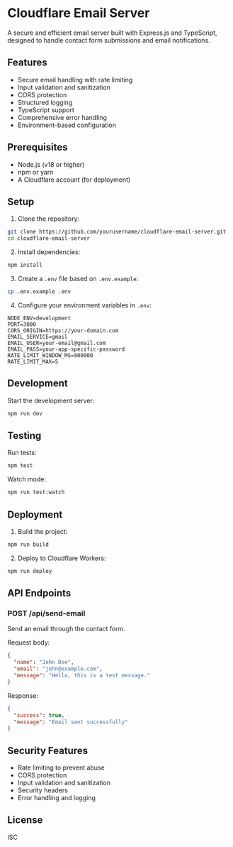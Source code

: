 # Cloudflare Email Server

A secure and efficient email server built with Express.js and TypeScript, designed to handle contact form submissions and email notifications.

## Features

- Secure email handling with rate limiting
- Input validation and sanitization
- CORS protection
- Structured logging
- TypeScript support
- Comprehensive error handling
- Environment-based configuration

## Prerequisites

- Node.js (v18 or higher)
- npm or yarn
- A Cloudflare account (for deployment)

## Setup

1. Clone the repository:
```bash
git clone https://github.com/yourusername/cloudflare-email-server.git
cd cloudflare-email-server
```

2. Install dependencies:
```bash
npm install
```

3. Create a `.env` file based on `.env.example`:
```bash
cp .env.example .env
```

4. Configure your environment variables in `.env`:
```env
NODE_ENV=development
PORT=3000
CORS_ORIGIN=https://your-domain.com
EMAIL_SERVICE=gmail
EMAIL_USER=your-email@gmail.com
EMAIL_PASS=your-app-specific-password
RATE_LIMIT_WINDOW_MS=900000
RATE_LIMIT_MAX=5
```

## Development

Start the development server:
```bash
npm run dev
```

## Testing

Run tests:
```bash
npm test
```

Watch mode:
```bash
npm run test:watch
```

## Deployment

1. Build the project:
```bash
npm run build
```

2. Deploy to Cloudflare Workers:
```bash
npm run deploy
```

## API Endpoints

### POST /api/send-email

Send an email through the contact form.

Request body:
```json
{
  "name": "John Doe",
  "email": "john@example.com",
  "message": "Hello, this is a test message."
}
```

Response:
```json
{
  "success": true,
  "message": "Email sent successfully"
}
```

## Security Features

- Rate limiting to prevent abuse
- CORS protection
- Input validation and sanitization
- Security headers
- Error handling and logging

## License

ISC 